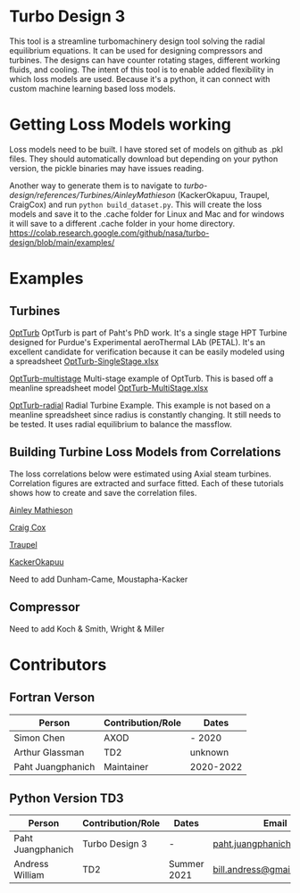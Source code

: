 # Turbo Design 3 
This tool is a streamline turbomachinery design tool solving the radial equilibrium equations. It can be used for designing compressors and turbines. The designs can have counter rotating stages, different working fluids, and cooling. The intent of this tool is to enable added flexibility in which loss models are used. Because it's a python, it can connect with custom machine learning based loss models.

# Getting Loss Models working
Loss models need to be built. I have stored set of models on github as .pkl files. They should automatically download but depending on your python version, the pickle binaries may have issues reading. 

Another way to generate them is to navigate to *turbo-design/references/Turbines/AinleyMathieson* (KackerOkapuu, Traupel, CraigCox) and run `python build_dataset.py`. This will create the loss models and save it to the .cache folder for Linux and Mac and for windows it will save to a different .cache folder in your home directory.  
https://colab.research.google.com/github/nasa/turbo-design/blob/main/examples/
# Examples 
## Turbines
[OptTurb](https://colab.research.google.com/github/nasa/turbo-design/blob/main/examples/optturb-turbine/optturb.ipynb) OptTurb is part of Paht's PhD work. It's a single stage HPT Turbine designed for Purdue's Experimental aeroThermal LAb (PETAL). It's an excellent candidate for verification because it can be easily modeled using a spreadsheet [OptTurb-SingleStage.xlsx](https://github.com/nasa/turbo-design/blob/main/examples/optturb-turbine/optturb-fixed_pressure_loss2.xlsm) 

[OptTurb-multistage](https://colab.research.google.com/github/nasa/turbo-design/blob/main/examples/optturb-multistage/optturb-multistage.ipynb) Multi-stage example of OptTurb. This is based off a meanline spreadsheet model [OptTurb-MultiStage.xlsx](https://github.com/nasa/turbo-design/blob/main/examples/optturb-multistage/multistage-fixed_pressure_loss2.xlsx) 

[OptTurb-radial](https://colab.research.google.com/github/nasa/turbo-design/blob/main/examples/optturb-radial-turbine/optturb-radialturbine.ipynb) Radial Turbine Example. This example is not based on a meanline spreadsheet since radius is constantly changing. It still needs to be tested. It uses radial equilibrium to balance the massflow. 

## Building Turbine Loss Models from Correlations
The loss correlations below were estimated using Axial steam turbines. Correlation figures are extracted and surface fitted. Each of these tutorials shows how to create and save the correlation files. 

[Ainley Mathieson](https://colab.research.google.com/github/nasa/turbo-design/blob/main/references/Turbines/AinleyMathieson/ainley_mathieson.ipynb)

[Craig Cox](https://colab.research.google.com/github/nasa/turbo-design/blob/main/references/Turbines/CraigCox/craig_cox.ipynb)

[Traupel](https://colab.research.google.com/github/nasa/turbo-design/blob/main/references/Turbines/Traupel/traupel.ipynb)

[KackerOkapuu](https://colab.research.google.com/github/nasa/turbo-design/blob/main/references/Turbines/KackerOkapuu/kacker_okapuu.ipynb)

Need to add Dunham-Came, Moustapha-Kacker

## Compressor

Need to add Koch & Smith, Wright & Miller


# Contributors

## Fortran Verson
| Person | Contribution/Role | Dates |
| ------ | ------ | ------ |
| Simon Chen | AXOD | - 2020 |
| Arthur Glassman | TD2 | unknown |
| Paht Juangphanich | Maintainer | 2020-2022 |


## Python Version TD3
| Person | Contribution/Role | Dates | Email |
| ------ | ----------------- | ----- | ------|
| Paht Juangphanich | Turbo Design 3 | - | paht.juangphanich@nasa.gov |
| Andress William | TD2 | Summer 2021 | bill.andress@gmail.com |

